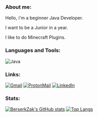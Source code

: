 ### About me:

Hello, i'm a beginner Java Developer.

I want to be a Junior in a year.

I like to do Minecraft Plugins.

### Languages and Tools:
![Java](https://img.shields.io/badge/Java-ED8B00?style=for-the-badge&logo=java&logoColor=white)


### Links:
[![Gmail](https://img.shields.io/badge/Gmail-D14836?style=for-the-badge&logo=gmail&logoColor=white)](mailto:me4anicman@gmail.com)
[![ProtonMail](https://img.shields.io/badge/ProtonMail-8B89CC?style=for-the-badge&logo=protonmail&logoColor=white)](mailto:BerserkZak@protonmail.com)
[![LinkedIn](https://img.shields.io/badge/LinkedIn-0077B5?style=for-the-badge&logo=linkedin&logoColor=white)](https://www.linkedin.com/in/%D0%BF%D0%B0%D0%B2%D0%B5%D0%BB-%D0%B4%D0%B5%D0%B3%D1%82%D1%8F%D1%80%D1%91%D0%B2-46a594253/)

### Stats:

[![BerserkZak's GitHub stats](https://github-readme-stats.vercel.app/api?username=BerserkZak&show_icons=true&theme=gruvbox)](https://github.com/anuraghazra/github-readme-stats)
[![Top Langs](https://github-readme-stats.vercel.app/api/top-langs/?username=BerserkZak&layout=compact&theme=gruvbox)](https://github.com/anuraghazra/github-readme-stats)